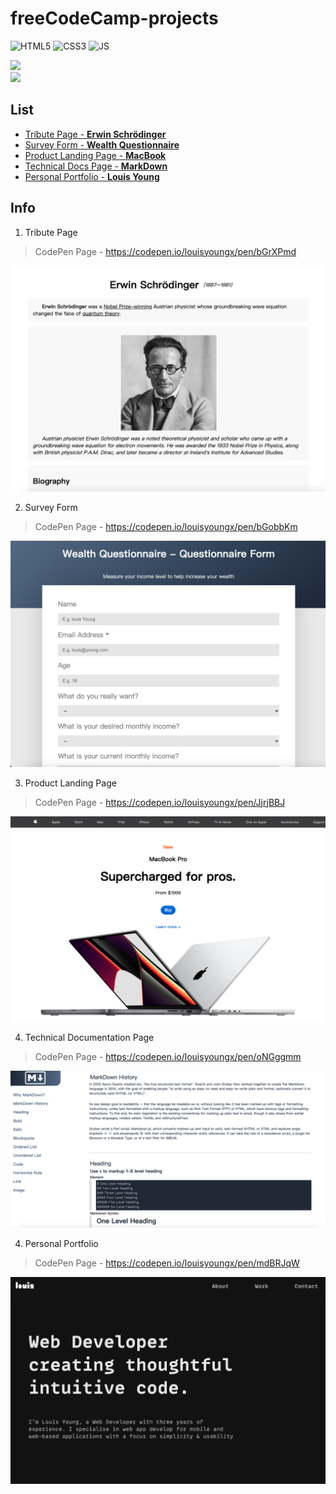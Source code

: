 # freeCodeCamp-projects
![HTML5](https://img.shields.io/badge/HTML5-E34F26?style=for-the-badge&logo=html5&logoColor=white)
![CSS3](https://img.shields.io/badge/CSS3-1572B6?style=for-the-badge&logo=css3&logoColor=white)
![JS](https://img.shields.io/badge/JavaScript-F7DF1E?style=for-the-badge&logo=javascript&logoColor=black)
<!-- Github -->
<a href="https://github.com/louisyoungx" target="_blank"> 
<img src="https://img.shields.io/badge/Github-louisyoungx-%2324292F">
</a>
</br>
<!-- Gitee -->
<a href="https://gitee.com/louisyoungx" target="_blank"> 
<img src="https://img.shields.io/badge/Gitee-louisyoungx-%23C71D23">
</a>


##  List
- [Tribute Page - **Erwin Schrödinger**](#tribute-page)
- [Survey Form - **Wealth Questionnaire**](#survey-form)
- [Product Landing Page - **MacBook**](#product-landing-page)
- [Technical Docs Page - **MarkDown**](#technical-docs-page)
- [Personal Portfolio - **Louis Young**](#personal-portfolio)

## Info
1. <span id="tribute-page">Tribute Page</span>
> CodePen Page - https://codepen.io/louisyoungx/pen/bGrXPmd

![Erwin Schrödinger](./docs/tribute-page.png)


2. <span id="survey-form">Survey Form</span>
> CodePen Page - https://codepen.io/louisyoungx/pen/bGobbKm

![Wealth Questionnaire](./docs/survey-form.png)

3. <span id="product-landing-page">Product Landing Page</span>

> CodePen Page - https://codepen.io/louisyoungx/pen/JjrjBBJ

![MacBook](./docs/product-landing-page.png)

4. <span id="technical-docs-page">Technical Documentation Page</span>

> CodePen Page - https://codepen.io/louisyoungx/pen/oNGggmm

![MarkDown](./docs/technical-docs-page.png)

4. <span id="personal-portfolio">Personal Portfolio</span>

> CodePen Page - https://codepen.io/louisyoungx/pen/mdBRJqW

![Louis Young](./docs/personal-portfolio.png)